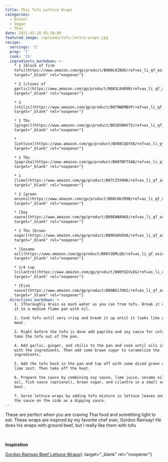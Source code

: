 ```yaml
---
title: Thai Tofu Lettuce Wraps
categories:
  - Dinner
  - Vegan
  - Thai
date: 2021-02-20 05:39:00
featured_image: /uploads/tofu-lettce-wraps.jpg
recipe:
  servings: '2'
  prep: '7'
  cook: '25'
  ingredients_markdown: >-
    * 1 [block of firm
    tofu](https://www.amazon.com/gp/product/B000LKZ86K/ref=as_li_qf_asin_il_tl?ie=UTF8&amp;tag=joeyjiron-20&amp;creative=9325&amp;linkCode=as2&amp;creativeASIN=B000LKZ86K&amp;linkId=93e34092870d146589d10246a2d5f001){:
    target="_blank" rel="noopener"}

    * 2 [cloves of
    garlic](https://www.amazon.com/gp/product/B083L84B9N/ref=as_li_qf_asin_il_tl?ie=UTF8&amp;tag=joeyjiron-20&amp;creative=9325&amp;linkCode=as2&amp;creativeASIN=B083L84B9N&amp;linkId=af35a0c5ab1a002b186f1b49a5ad351d){:
    target="_blank" rel="noopener"}

    * 2
    [chilis](https://www.amazon.com/gp/product/B079WDMBVP/ref=as_li_qf_asin_il_tl?ie=UTF8&amp;tag=joeyjiron-20&amp;creative=9325&amp;linkCode=as2&amp;creativeASIN=B079WDMBVP&amp;linkId=705ef7c426eca151f5e86748e7f18b39){:
    target="_blank" rel="noopener"}

    * 1 Tbs
    [ginger](https://www.amazon.com/gp/product/B01D5NHV7S/ref=as_li_qf_asin_il_tl?ie=UTF8&amp;tag=joeyjiron-20&amp;creative=9325&amp;linkCode=as2&amp;creativeASIN=B01D5NHV7S&amp;linkId=5901982ca3d73e5fb4a7dc4db0443619){:
    target="_blank" rel="noopener"}

    *
    [Lettuce](https://www.amazon.com/gp/product/B008CQOYX8/ref=as_li_qf_asin_il_tl?ie=UTF8&amp;tag=joeyjiron-20&amp;creative=9325&amp;linkCode=as2&amp;creativeASIN=B008CQOYX8&amp;linkId=c6cfb4cc137c76af266b314d65d49e38){:
    target="_blank" rel="noopener"}

    * 1 Tbs
    [paprika](https://www.amazon.com/gp/product/B007NFTXA8/ref=as_li_qf_asin_il_tl?ie=UTF8&amp;tag=joeyjiron-20&amp;creative=9325&amp;linkCode=as2&amp;creativeASIN=B007NFTXA8&amp;linkId=fcef8a4e65657fcb0d0200e77f903bd3){:
    target="_blank" rel="noopener"}

    * 1
    [lime](https://www.amazon.com/gp/product/B07CZ5YRHK/ref=as_li_qf_asin_il_tl?ie=UTF8&amp;tag=joeyjiron-20&amp;creative=9325&amp;linkCode=as2&amp;creativeASIN=B07CZ5YRHK&amp;linkId=647994b1bce5f789e0c220f28f1112a1){:
    target="_blank" rel="noopener"}

    * 2 [green
    onions](https://www.amazon.com/gp/product/B08C6K2R9B/ref=as_li_qf_asin_il_tl?ie=UTF8&amp;tag=joeyjiron-20&amp;creative=9325&amp;linkCode=as2&amp;creativeASIN=B08C6K2R9B&amp;linkId=bac13aa810002f0b2da0a9e8bdda2a81){:
    target="_blank" rel="noopener"}

    * [Soy
    sauce](https://www.amazon.com/gp/product/B00EWNAH68/ref=as_li_qf_asin_il_tl?ie=UTF8&amp;tag=joeyjiron-20&amp;creative=9325&amp;linkCode=as2&amp;creativeASIN=B00EWNAH68&amp;linkId=a33ca6670730f777dc13d55133aa65f4){:
    target="_blank" rel="noopener"}

    * 1 Tbs [brown
    sugar](https://www.amazon.com/gp/product/B006GHVOX8/ref=as_li_qf_asin_il_tl?ie=UTF8&amp;tag=joeyjiron-20&amp;creative=9325&amp;linkCode=as2&amp;creativeASIN=B006GHVOX8&amp;linkId=0973fa1f83649ef7d944a1f9bc4af7cd){:
    target="_blank" rel="noopener"}

    * [Sesame
    oil](https://www.amazon.com/gp/product/B06Y2DMLQ8/ref=as_li_qf_asin_il_tl?ie=UTF8&amp;tag=joeyjiron-20&amp;creative=9325&amp;linkCode=as2&amp;creativeASIN=B06Y2DMLQ8&amp;linkId=d4908e03c679eb536c363f3d58d5d957){:
    target="_blank" rel="noopener"}

    * 1/4 cup
    [cilantro](https://www.amazon.com/gp/product/B00YQ2VLKG/ref=as_li_qf_asin_il_tl?ie=UTF8&amp;tag=joeyjiron-20&amp;creative=9325&amp;linkCode=as2&amp;creativeASIN=B00YQ2VLKG&amp;linkId=eda5000215eff57e27bdf09c6b0c19b0){:
    target="_blank" rel="noopener"}

    * [Fish
    sauce](https://www.amazon.com/gp/product/B00B617XK2/ref=as_li_qf_asin_il_tl?ie=UTF8&amp;tag=joeyjiron-20&amp;creative=9325&amp;linkCode=as2&amp;creativeASIN=B00B617XK2&amp;linkId=9de5f636ed2a9707517e27ff7aeddac7){:
    target="_blank" rel="noopener"}
  directions_markdown: >-
    1. 1Thoroughly drain as much water as you can from tofu. Break it up and add
    it to a medium flame pan with oil.

    2. Cook tofu until very crisp and break it up until it looks like ground
    meat.

    3. Right before the tofu is done add paprika and soy sauce for color. Then
    take the tofu out of the pan.

    4. Add garlic, ginger, and chilis to the pan and cook until oils is infused
    with the ingredients. Then add some brown sugar to caramelize the
    ingredients.

    5. Add the tofu back in the pan and top off with some diced green onions and
    lime zest. Then take off the heat.

    6. Prepare the sauce by combining soy sauce, lime juice, sesame oil, olive
    oil, fish sauce (optional), brown sugar, and cilantro in a small serving
    bowl.

    7. Serve lettuce wraps by adding tofu mixture in lettuce leaves and serve
    the sauce on the side as a dipping sauce.
---
```


These are perfect when you are craving Thai food and something light to eat. These wraps are inspired by my favorite chef ever, Gordon Ramsay\! He does his wraps with ground beef, but I really like them with tofu

&nbsp;

**Inspiration**

[Gordon Ramsay Beef Lettuce Wraps](https://www.youtube.com/watch?v=UzFoThs2Qpw){: target="_blank" rel="noopener"}
